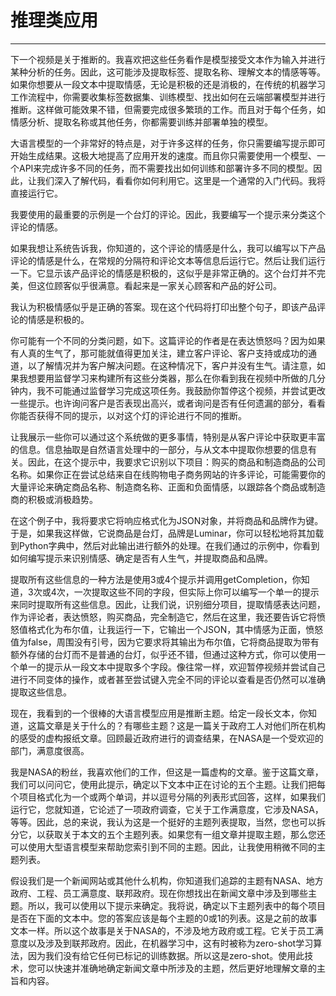 # 推理类应用

---

下一个视频是关于推断的。我喜欢把这些任务看作是模型接受文本作为输入并进行某种分析的任务。因此，这可能涉及提取标签、提取名称、理解文本的情感等等。如果你想要从一段文本中提取情感，无论是积极的还是消极的，在传统的机器学习工作流程中，你需要收集标签数据集、训练模型、找出如何在云端部署模型并进行推断。这样做可能效果不错，但需要完成很多繁琐的工作。而且对于每个任务，如情感分析、提取名称或其他任务，你都需要训练并部署单独的模型。

大语言模型的一个非常好的特点是，对于许多这样的任务，你只需要编写提示即可开始生成结果。这极大地提高了应用开发的速度。而且你只需要使用一个模型、一个API来完成许多不同的任务，而不需要找出如何训练和部署许多不同的模型。因此，让我们深入了解代码，看看你如何利用它。这里是一个通常的入门代码。我将直接运行它。

我要使用的最重要的示例是一个台灯的评论。因此，我要编写一个提示来分类这个评论的情感。

如果我想让系统告诉我，你知道的，这个评论的情感是什么，我可以编写以下产品评论的情感是什么，在常规的分隔符和评论文本等信息后运行它。然后让我们运行一下。它显示该产品评论的情感是积极的，这似乎是非常正确的。这个台灯并不完美，但这位顾客似乎很满意。看起来是一家关心顾客和产品的好公司。

我认为积极情感似乎是正确的答案。现在这个代码将打印出整个句子，即该产品评论的情感是积极的。

你可能有一个不同的分类问题，如下。这篇评论的作者是在表达愤怒吗？因为如果有人真的生气了，那可能就值得更加关注，建立客户评论、客户支持或成功的通道，以了解情况并为客户解决问题。在这种情况下，客户并没有生气。请注意，如果我想要用监督学习来构建所有这些分类器，那么在你看到我在视频中所做的几分钟内，我不可能通过监督学习完成这项任务。我鼓励你暂停这个视频，并尝试更改一些提示。也许询问客户是否表现出高兴，或者询问是否有任何遗漏的部分，看看你能否获得不同的提示，以对这个灯的评论进行不同的推断。

让我展示一些你可以通过这个系统做的更多事情，特别是从客户评论中获取更丰富的信息。信息抽取是自然语言处理中的一部分，与从文本中提取你想要的信息有关。因此，在这个提示中，我要求它识别以下项目：购买的商品和制造商品的公司名称。如果你正在尝试总结来自在线购物电子商务网站的许多评论，可能需要你的大量评论来确定商品名称、制造商名称、正面和负面情感，以跟踪各个商品或制造商的积极或消极趋势。

在这个例子中，我将要求它将响应格式化为JSON对象，并将商品和品牌作为键。于是，如果我这样做，它说商品是台灯，品牌是Luminar，你可以轻松地将其加载到Python字典中，然后对此输出进行额外的处理。在我们通过的示例中，你看到如何编写提示来识别情感、确定是否有人生气，并提取商品和品牌。

提取所有这些信息的一种方法是使用3或4个提示并调用getCompletion，你知道，3次或4次，一次提取这些不同的字段，但实际上你可以编写一个单一的提示来同时提取所有这些信息。因此，让我们说，识别细分项目，提取情感表达问题，作为评论者，表达愤怒，购买商品，完全制造它，然后在这里，我还要告诉它将愤怒值格式化为布尔值，让我运行一下，它输出一个JSON，其中情感为正面，愤怒值为false，周围没有引号，因为它要求将其输出为布尔值，它将商品提取为带有额外存储的台灯而不是普通的台灯，似乎还不错，但通过这种方式，你可以使用一个单一的提示从一段文本中提取多个字段。像往常一样，欢迎暂停视频并尝试自己进行不同变体的操作，或者甚至尝试键入完全不同的评论以查看是否仍然可以准确提取这些信息。

现在，我看到的一个很棒的大语言模型应用是推断主题。给定一段长文本，你知道，这篇文章是关于什么的？有哪些主题？这是一篇关于政府工人对他们所在机构的感受的虚构报纸文章。回顾最近政府进行的调查结果，在NASA是一个受欢迎的部门，满意度很高。

我是NASA的粉丝，我喜欢他们的工作，但这是一篇虚构的文章。鉴于这篇文章，我们可以问问它，使用此提示，确定以下文本中正在讨论的五个主题。让我们把每个项目格式化为一个或两个单词，并以逗号分隔的列表形式回答，这样，如果我们运行它，您就知道，它论述了一项政府调查，它关于工作满意度，它涉及NASA，等等。因此，总的来说，我认为这是一个挺好的主题列表提取，当然，您也可以拆分它，以获取关于本文的五个主题列表。如果您有一组文章并提取主题，那么您还可以使用大型语言模型来帮助您索引到不同的主题。因此，让我使用稍微不同的主题列表。

假设我们是一个新闻网站或其他什么机构，你知道我们追踪的主题有NASA、地方政府、工程、员工满意度、联邦政府。现在你想找出在新闻文章中涉及到哪些主题。所以，我可以使用以下提示来确定。我将说，确定以下主题列表中的每个项目是否在下面的文本中。您的答案应该是每个主题的0或1的列表。这是之前的故事文本一样。所以这个故事是关于NASA的，不涉及地方政府或工程。它关于员工满意度以及涉及到联邦政府。因此，在机器学习中，这有时被称为zero-shot学习算法，因为我们没有给它任何已标记的训练数据。所以这是zero-shot。使用此技术，您可以快速并准确地确定新闻文章中所涉及的主题，然后更好地理解文章的主旨和内容。